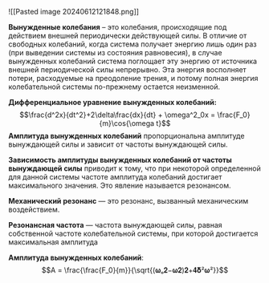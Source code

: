![[Pasted image 20240612121848.png]]

**Вынужденные колебания** – это колебания, происходящие под действием внешней периодически действующей силы. В отличие от свободных колебаний, когда система получает энергию лишь один раз (при выведении системы из состояния равновесия), в случае вынужденных колебаний система поглощает эту энергию от источника внешней периодической силы непрерывно. Эта энергия восполняет потери, расходуемые на преодоление трения, и потому полная энергия колебательной системы по-прежнему остается неизменной.

**Дифференциальное уравнение вынужденных колебаний:** $$\frac{d^2x}{dt^2}+2\delta\frac{dx}{dt} + \omega^2_0x = \frac{F_0}{m}\cos{\omega t}$$
**Амплитуда вынужденных колебаний** пропорциональна амплитуде вынуждающей силы и зависит от частоты вынуждающей силы.

**Зависимость амплитуды вынужденных колебаний от частоты вынуждающей силы** приводит к тому, что при некоторой определенной для данной системы частоте амплитуда колебаний достигает максимального значения. Это явление называется резонансом.

**Механический резонанс** — это резонанс, вызванный механическим воздействием.

**Резонансная частота** — частота вынуждающей силы, равная собственной частоте
колебательной системы, при которой достигается максимальная амплитуда

**Амплитуда вынужденных колебаний**: $$A = \frac{\frac{F_0}{m}}{\sqrt{(𝛚ₒ𝟐−𝛚𝟐)𝟐+𝟒𝛅²𝛚²}}$$
